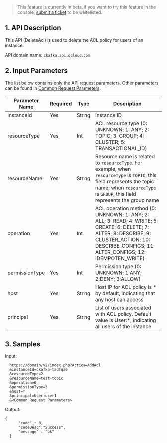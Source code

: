 > This feature is currently in beta. If you want to try this feature in the console, [submit a ticket](https://console.cloud.tencent.com/workorder/category) to be whitelisted.

## 1. API Description
This API (DeleteAcl) is used to delete the ACL policy for users of an instance.

API domain name: `ckafka.api.qcloud.com`

## 2. Input Parameters

The list below contains only the API request parameters. Other parameters can be found in [Common Request Parameters](https://intl.cloud.tencent.com/document/product/406/5883).

| Parameter Name | Required | Type | Description |
| --- | --- | --- | --- |
| instanceId | Yes | String | Instance ID |
| resourceType| Yes | Int| ACL resource type (0: UNKNOWN; 1: ANY; 2: TOPIC; 3: GROUP; 4: CLUSTER; 5: TRANSACTIONAL_ID) |
| resourceName| Yes | String | Resource name is related to `resourceType`. For example, when `resourceType` is `TOPIC`, this field represents the topic name; when `resourceType` is `GROUP`, this field represents the group name |
| operation| Yes | Int| ACL operation method (0: UNKNOWN; 1: ANY; 2: ALL; 3: READ; 4: WRITE; 5: CREATE; 6: DELETE; 7: ALTER; 8: DESCRIBE; 9: CLUSTER_ACTION; 10: DESCRIBE_CONFIGS; 11: ALTER_CONFIGS; 12: IDEMPOTEN_WRITE) |
| permissionType| Yes | Int | Permission type (0: UNKNOWN; 1:ANY; 2:DENY; 3:ALLOW) |
| host| Yes | String | Host IP for ACL policy is \* by default, indicating that any host can access |
| principal| Yes | String | List of users associated with ACL policy. Default value is User:\*, indicating all users of the instance |

## 3. Samples

Input:

```
  https://domain/v2/index.php?Action=AddAcl
  &instanceId=ckafka-tadfqa0
  &resourceType=2
  &resourceName=test-topic
  &operation=0
  &permissionType=3
  &host=*
  &principal=User:user1
  &<Common Request Parameters>
```

Output:

```
{
      "code" : 0,
      "codeDesc":"Success",
      "message" : "ok"
  }
```
